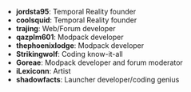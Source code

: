 - **jordsta95**: Temporal Reality founder
- **coolsquid**: Temporal Reality founder
- **trajing**: Web/Forum developer
- **qazplm601**: Modpack developer
- **thephoenixlodge**: Modpack developer
- **Strikingwolf**: Coding know-it-all
- **Goreae**: Modpack developer and forum moderator
- **iLexiconn**: Artist
- **shadowfacts**: Launcher developer/coding genius
